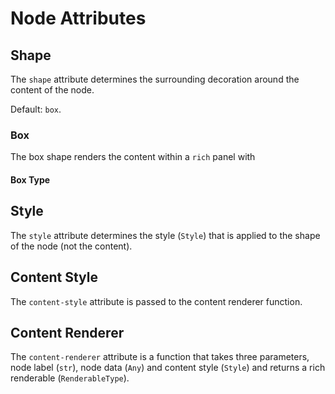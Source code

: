 # Node Attributes

## Shape

The `shape` attribute determines the surrounding decoration around the content of the node.

Default: `box`.

### Box

The box shape renders the content within a `rich` panel with

#### Box Type

## Style

The `style` attribute determines the style (`Style`) that is applied to the shape of the node (not the content).

## Content Style

The `content-style` attribute is passed to the content renderer function.

## Content Renderer

The `content-renderer` attribute is a function that takes three parameters, node label (`str`), node data (`Any`) and content style (`Style`) and returns a rich renderable (`RenderableType`).
